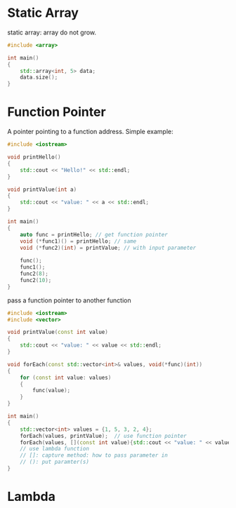 # Static Array
static array: array do not grow.

``` cpp
#include <array>

int main()
{
    std::array<int, 5> data;
    data.size();
}
```

# Function Pointer
A pointer pointing to a function address. Simple example:
``` cpp
#include <iostream>

void printHello()
{
    std::cout << "Hello!" << std::endl;
}

void printValue(int a)
{
    std::cout << "value: " << a << std::endl;
}

int main()
{
    auto func = printHello; // get function pointer
    void (*func1)() = printHello; // same
    void (*func2)(int) = printValue; // with input parameter
    
    func();
    func1();
    func2(8);
    func2(10);
}
```

pass a function pointer to another function
``` cpp
#include <iostream>
#include <vector>

void printValue(const int value)
{
    std::cout << "value: " << value << std::endl;
}

void forEach(const std::vector<int>& values, void(*func)(int))
{
    for (const int value: values)
    {
        func(value);
    }
}

int main()
{
    std::vector<int> values = {1, 5, 3, 2, 4};
    forEach(values, printValue);  // use function pointer
    forEach(values, [](const int value){std::cout << "value: " << value << std::endl;});
    // use lambda function
    // []: capture method: how to pass parameter in
    // (): put paramter(s)
}
```

# Lambda
